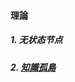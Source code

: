 #### 理論
##### 1. 无状态节点
##### 2. [知識孤島](https://wiki.mbalib.com/zh-tw/%E7%9F%A5%E8%AF%86%E5%AD%A4%E5%B2%9B)
